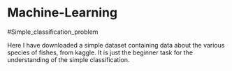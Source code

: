 # Machine-Learning

#Simple_classification_problem

Here I have downloaded a simple dataset containing data about the various species of fishes, from kaggle.
It is just the beginner task for the understanding of the simple classification.
